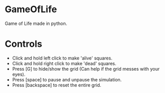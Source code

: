 # GameOfLife
 Game of Life made in python.

# Controls
- Click and hold left click to make 'alive' squares.
- Click and hold right click to make 'dead' squares.
- Press [G] to hide/show the grid (Can help if the grid messes with your eyes).
- Press [space] to pause and unpause the simulation.
- Press [backspace] to reset the entire grid.
